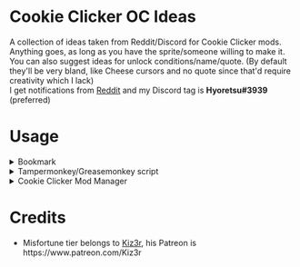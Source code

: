 # Cookie Clicker OC Ideas

A collection of ideas taken from Reddit/Discord for Cookie Clicker mods. Anything goes, as long as you have the sprite/someone willing to make it. You can also suggest ideas for unlock conditions/name/quote. (By default they'll be very bland, like Cheese cursors and no quote since that'd require creativity which I lack)
<br/>
I get notifications from [Reddit](https://www.reddit.com/user/hyoretsu) and my Discord tag is **Hyoretsu#3939** (preferred)

# Usage

<details>
<summary>Bookmark</summary>
<br/>
<pre>
javascript: (function() {
	Game.LoadMod('https://aktanusa.github.io/CookieMonster/CookieMonster.js');
}());
</pre>
</details>
<details>
<summary>Tampermonkey/Greasemonkey script</summary>
<br/>
<pre>
// ==UserScript==
// @name Cookie Clicker OC Ideas
// @namespace Cookie Clicker OC Ideas
// @include http://orteil.dashnet.org/cookieclicker/
// @include https://orteil.dashnet.org/cookieclicker/
// @include http://orteil.dashnet.org/cookieclicker/beta/
// @include https://orteil.dashnet.org/cookieclicker/beta/
// @version github-latest
// @grant none
// ==/UserScript==
<!-- -->
(function() {
    const checkReady = setInterval(function() {
        if (typeof Game.ready !== 'undefined' && Game.ready) {
            Game.LoadMod('https://aktanusa.github.io/CookieMonster/CookieMonster.js');
            clearInterval(checkReady);
        }
    }, 1000);
})();
</pre>
</details>
<details>
<summary>Cookie Clicker Mod Manager</summary>
<br/>
Use this link: https://hyoretsu.github.io/ccideas-mod/dist/CCIdeas.js
</details>

# Credits

<ul>
 <li>Misfortune tier belongs to <a href="https://twitter.com/Kiz3r_Official" target="_blank" and rel="noopener noreferrer">Kiz3r</a>, his Patreon is https://www.patreon.com/Kiz3r</li>
</ul>
